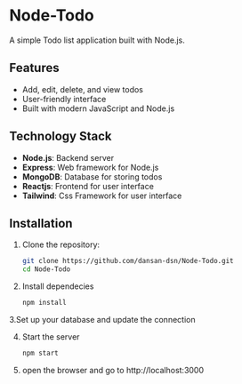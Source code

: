 # Node-Todo

A simple Todo list application built with Node.js.

## Features

- Add, edit, delete, and view todos
- User-friendly interface
- Built with modern JavaScript and Node.js

## Technology Stack

- **Node.js**: Backend server
- **Express**: Web framework for Node.js
- **MongoDB**: Database for storing todos
- **Reactjs**: Frontend for user interface
- **Tailwind**: Css Framework for user interface

## Installation

1. Clone the repository:
   ```bash
   git clone https://github.com/dansan-dsn/Node-Todo.git
   cd Node-Todo

2. Install dependecies
   ````bash
   npm install

3.Set up your database and update the connection

4. Start the server
    ```bash
    npm start

5. open the browser and go to
    http://localhost:3000
